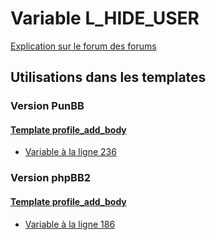 # Variable L_HIDE_USER
[Explication sur le forum des forums](http://forum.forumactif.com/t294113-listing-des-variables#L_HIDE_USER)
## Utilisations dans les templates
### Version PunBB
#### [Template profile_add_body](punbb/profile_add_body.md)
* [Variable à la ligne 236](../punbb/profile_add_body.tpl#L236)
### Version phpBB2
#### [Template profile_add_body](subsilver/profile_add_body.md)
* [Variable à la ligne 186](../subsilver/profile_add_body.tpl#L186)